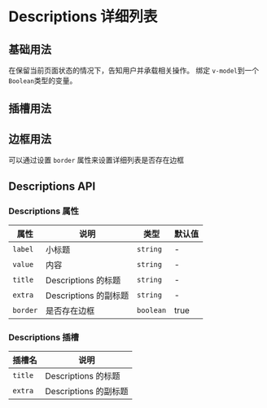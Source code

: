 # Descriptions 详细列表

## 基础用法

在保留当前页面状态的情况下，告知用户并承载相关操作。
绑定 `v-model`到一个`Boolean`类型的变量。

<demo vue="../../example/descriptions/base.vue"></demo>

## 插槽用法

<demo vue="../../example/descriptions/header.vue"></demo>

## 边框用法

可以通过设置 `border` 属性来设置详细列表是否存在边框

<demo vue="../../example/descriptions/border.vue"></demo>

## Descriptions API

### Descriptions 属性

| 属性     | 说明                  | 类型      | 默认值 |
| -------- | --------------------- | --------- | ------ |
| `label`  | 小标题                | `string`  | -      |
| `value`  | 内容                  | `string`  | -      |
| `title`  | Descriptions 的标题   | `string`  | -      |
| `extra`  | Descriptions 的副标题 | `string`  | -      |
| `border` | 是否存在边框          | `boolean` | true   |

### Descriptions 插槽

| 插槽名  | 说明                  |
| ------- | --------------------- |
| `title` | Descriptions 的标题   |
| `extra` | Descriptions 的副标题 |
